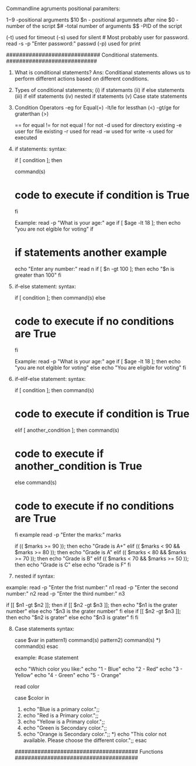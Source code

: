 Commandline agruments positional paramiters:

$1-$9 -positional arguments
$10 $n - positional argumnets after nine
$0  - number of the script 
$#  -total number of arguments
$$ -PID of the script 

(-t) used for timeout
(-s) used for silent # Most probably user for password. read -s -p "Enter password:" passwd
(-p) used for print



#############################
 Conditional statements.
############################

1. What is conditional statements?
Ans: Conditianal statements allows us to perform different actions based on different conditions.
2. Types of conditional statements;
    (i) if statemants
    (ii) if else statements
    (iii) if elif statements
     (iv) nested if statements
     (v) Case state statements

3.  Condition Operators
      -eg for Equal(=)
      -lt/le  for lessthan (<)
      -gt/ge for graterthan (>) 

      == for equal
      != for not equal
      ! for not
      -d used for directory existing
      -e user for file  existing
      -r used for read
      -w used for write
      -x used for executed

4. if statements:
syntax:

    if [ condition ]; then

     command(s)
    # code to execute if condition is True
     fi

     Example: 
       read -p "What is your age:" age
       if [ $age -lt 18 ]; then
        echo "you are not elgible for voting"
        if
    
    # if statements another example

      echo "Enter any number:"
       read n
       if [ $n -gt 100 ]; then
       echo "$n is greater than 100"
       fi

5. if-else statement:
   syntax: 
    
    if [ condition ]; then
     command(s)
     else
    # code to execute if no conditions are True
     fi

    Example: 
       read -p "What is your age:" age
       if [ $age -lt 18 ]; then
        echo "you are not elgible for voting"
       else 
         echo "You are eligible for voting"
        fi 

6. if-elif-else statement:
   syntax:
    
    if [ condition ]; then
       command(s)
      # code to execute if condition is True
    elif [ another_condition ]; then
        command(s)
      # code to execute if another_condition is True
    else 
      command(s)
      # code to execute if no conditions are True
    fi
  example
    read -p "Enter the marks:" marks

    if (( $marks >= 90 )); then
    echo "Grade is A+"
    elif (( $marks < 90 && $marks >= 80  )); then
    echo "Grade is A"
    elif (( $marks < 80 && $marks >= 70 )); then
    echo "Grade is B"
    elif (( $marks < 70 && $marks >= 50  )); then
    echo "Grade is C"
    else
    echo "Grade is F"
    fi
7. nested if
    syntax:
  
  example:
   read -p "Enter the frist number:" n1
   read -p "Enter the second number:" n2
   read -p "Enter the third number:" n3

   if [[ $n1 -gt $n2 ]]; then 
   if [[ $n2 -gt $n3 ]]; then
   echo "$n1 is the grater number"
   else
   echo "$n3 is the grater number"
   fi
   else 
   if [[ $n2 -gt $n3 ]]; then
   echo "$n2 is grater"
   else 
   echo "$n3 is grater"
   fi
   fi


8. Case statements
    syntax:
     
     case $var in 
      pattern1)
      command(s)
      pattern2)
      command(s)
      *)
      command(s)
      esac

    example:
    #case statement

     echo "Which color you like:" 
     echo "1 - Blue"
     echo "2 - Red"
     echo "3 - Yellow"
     echo "4 - Green"
     echo "5 - Orange"

     read color 

     case $color in 
     1) echo "Blue is a primary color.";;
     2) echo "Red is a Primary color.";;
     3) echo "Yellow is a Primary color.";;
     4) echo "Green is Secondary color.";;
     5) echo "Orange is Secondary color.";;
     *) echo "This color not available. Please choose the different color.";;
    esac



    ######################################
    Functions
    ######################################